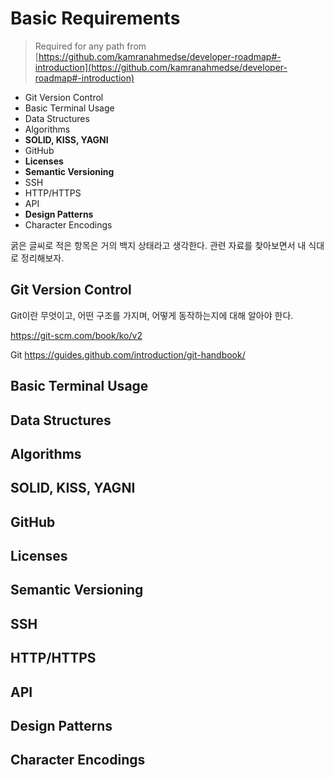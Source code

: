 # Basic Requirements

> Required for any path from [https://github.com/kamranahmedse/developer-roadmap#-introduction](https://github.com/kamranahmedse/developer-roadmap#-introduction)

- Git Version Control
- Basic Terminal Usage
- Data Structures
- Algorithms
- **SOLID, KISS, YAGNI**
- GitHub
- **Licenses**
- **Semantic Versioning**
- SSH
- HTTP/HTTPS
- API
- **Design Patterns**
- Character Encodings

굵은 글씨로 적은 항목은 거의 백지 상태라고 생각한다. 관련 자료를 찾아보면서 내 식대로 정리해보자.

## Git Version Control

Git이란 무엇이고, 어떤 구조를 가지며, 어떻게 동작하는지에 대해 알아야 한다.

<https://git-scm.com/book/ko/v2>

Git <https://guides.github.com/introduction/git-handbook/>

##  Basic Terminal Usage

## Data Structures
## Algorithms

## SOLID, KISS, YAGNI

## GitHub

## Licenses

## Semantic Versioning

## SSH

## HTTP/HTTPS

## API

## Design Patterns

## Character Encodings